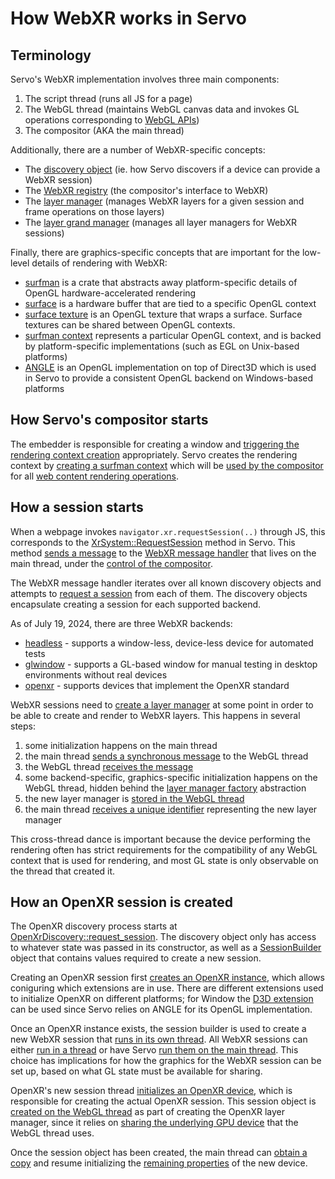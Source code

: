 <!-- TODO: needs copyediting -->

# How WebXR works in Servo

## Terminology

Servo's WebXR implementation involves three main components:

1. The script thread (runs all JS for a page)
2. The WebGL thread (maintains WebGL canvas data and invokes GL operations corresponding to [WebGL APIs](https://registry.khronos.org/webgl/specs/latest/1.0/))
3. The compositor (AKA the main thread)

Additionally, there are a number of WebXR-specific concepts:

* The [discovery object](https://doc.servo.org/webxr_api/trait.DiscoveryAPI.html) (ie. how Servo discovers if a device can provide a WebXR session)
* The [WebXR registry](https://doc.servo.org/webxr_api/struct.MainThreadRegistry.html) (the compositor's interface to WebXR)
* The [layer manager](https://doc.servo.org/webxr_api/layer/trait.LayerManagerAPI.html) (manages WebXR layers for a given session and frame operations on those layers)
* The [layer grand manager](https://doc.servo.org/webxr_api/layer/trait.LayerGrandManagerAPI.html) (manages all layer managers for WebXR sessions)

Finally, there are graphics-specific concepts that are important for the low-level details of rendering with WebXR:

* [surfman](https://github.com/servo/webxr/blob/main/webxr/glwindow/mod.rs#L448-L452) is a crate that abstracts away platform-specific details of OpenGL hardware-accelerated rendering
* [surface](https://doc.servo.org/surfman/platform/unix/default/surface/type.Surface.html) is a hardware buffer that are tied to a specific OpenGL context
* [surface texture](https://doc.servo.org/surfman/platform/unix/default/surface/type.SurfaceTexture.html) is an OpenGL texture that wraps a surface.
  Surface textures can be shared between OpenGL contexts.
* [surfman context](https://doc.servo.org/surfman/platform/unix/default/context/type.Context.html) represents a particular OpenGL context, and is backed by platform-specific implementations (such as EGL on Unix-based platforms)
* [ANGLE](https://github.com/servo/mozangle/) is an OpenGL implementation on top of Direct3D which is used in Servo to provide a consistent OpenGL backend on Windows-based platforms

## How Servo's compositor starts

The embedder is responsible for creating a window and [triggering the rendering context creation](https://github.com/servo/servo/blob/d7d0451424faf1bf9c705068bea1aa8cf582d6ad/ports/servoshell/headed_window.rs#L134) appropriately.
Servo creates the rendering context by [creating a surfman context](https://github.com/servo/servo/blob/d7d0451424faf1bf9c705068bea1aa8cf582d6ad/components/gfx/rendering_context.rs#L48-L58) which will be [used by the compositor](https://github.com/servo/servo/blob/d7d0451424faf1bf9c705068bea1aa8cf582d6ad/components/servo/lib.rs#L467) for all [web content rendering operations](https://github.com/servo/servo/blob/d7d0451424faf1bf9c705068bea1aa8cf582d6ad/components/servo/lib.rs#L269-L281).

## How a session starts

When a webpage invokes `navigator.xr.requestSession(..)` through JS, this corresponds to the [XrSystem::RequestSession](https://github.com/servo/servo/blob/d7d0451424faf1bf9c705068bea1aa8cf582d6ad/components/script/dom/xrsystem.rs#L158) method in Servo.
This method [sends a message](https://github.com/servo/webxr/blob/614420b9830615376563fc6e1d98c52119f97123/webxr-api/registry.rs#L103-L108) to the [WebXR message handler](https://github.com/servo/webxr/blob/614420b9830615376563fc6e1d98c52119f97123/webxr-api/registry.rs#L193-L195) that lives on the main thread, under the [control of the compositor](https://github.com/servo/servo/blob/d7d0451424faf1bf9c705068bea1aa8cf582d6ad/components/compositing/compositor.rs#L2049).

The WebXR message handler iterates over all known discovery objects and attempts to [request a session](https://github.com/servo/webxr/blob/614420b9830615376563fc6e1d98c52119f97123/webxr-api/registry.rs#L217-L231) from each of them.
The discovery objects encapsulate creating a session for each supported backend.

As of July 19, 2024, there are three WebXR backends:

* [headless](https://github.com/servo/webxr/tree/main/webxr/headless) - supports a window-less, device-less device for automated tests
* [glwindow](https://github.com/servo/webxr/tree/main/webxr/glwindow) - supports a GL-based window for manual testing in desktop environments without real devices
* [openxr](https://github.com/servo/webxr/tree/main/webxr/openxr) - supports devices that implement the OpenXR standard

WebXR sessions need to [create a layer manager](https://github.com/servo/webxr/blob/main/webxr/glwindow/mod.rs#L448-L452)
at some point in order to be able to create and render to WebXR layers.
This happens in several steps:

1. some initialization happens on the main thread
2. the main thread [sends a synchronous message](https://github.com/servo/servo/blob/d7d0451424faf1bf9c705068bea1aa8cf582d6ad/components/canvas/webgl_thread.rs#L3182-L3187) to the WebGL thread
3. the WebGL thread [receives the message](https://github.com/servo/servo/blob/d7d0451424faf1bf9c705068bea1aa8cf582d6ad/components/canvas/webgl_thread.rs#L392-L396)
4. some backend-specific, graphics-specific initialization happens on the WebGL thread, hidden behind the [layer manager factory](https://doc.servo.org/webxr_api/struct.LayerManagerFactory.html) abstraction
5. the new layer manager is [stored in the WebGL thread](https://github.com/servo/servo/blob/d7d0451424faf1bf9c705068bea1aa8cf582d6ad/components/canvas/webgl_thread.rs#L3058-L3061)
6. the main thread [receives a unique identifier](https://github.com/servo/servo/blob/d7d0451424faf1bf9c705068bea1aa8cf582d6ad/components/canvas/webgl_thread.rs#L3189-L3196) representing the new layer manager

This cross-thread dance is important because the device performing the rendering often has strict requirements for the compatibility of any WebGL context that is used for rendering, and most GL state is only observable on the thread that created it.

## How an OpenXR session is created

The OpenXR discovery process starts at [OpenXrDiscovery::request_session](https://github.com/servo/webxr/blob/614420b9830615376563fc6e1d98c52119f97123/webxr/openxr/mod.rs#L309).
The discovery object only has access to whatever state was passed in its constructor, as well as a [SessionBuilder](https://doc.servo.org/webxr_api/struct.SessionBuilder.html) object that contains values required to create a new session.

Creating an OpenXR session first [creates an OpenXR instance](https://github.com/servo/webxr/blob/614420b9830615376563fc6e1d98c52119f97123/webxr/openxr/mod.rs#L192), which allows coniguring which extensions are in use.
There are different extensions used to initialize OpenXR on different platforms; for Window the [D3D extension](https://github.com/servo/webxr/blob/614420b9830615376563fc6e1d98c52119f97123/webxr/openxr/mod.rs#L213) can be used since Servo relies on ANGLE for its OpenGL implementation.

Once an OpenXR instance exists, the session builder is used to create a new WebXR session that [runs in its own thread](https://github.com/servo/webxr/blob/614420b9830615376563fc6e1d98c52119f97123/webxr/openxr/mod.rs#L331).
All WebXR sessions can either [run in a thread](https://github.com/servo/webxr/blob/614420b9830615376563fc6e1d98c52119f97123/webxr-api/session.rs#L513-L538) or have Servo [run them on the main thread](https://github.com/servo/webxr/blob/614420b9830615376563fc6e1d98c52119f97123/webxr-api/session.rs#L540-L552).
This choice has implications for how the graphics for the WebXR session can be set up, based on what GL state must be available for sharing.

OpenXR's new session thread [initializes an OpenXR device](https://github.com/servo/webxr/blob/614420b9830615376563fc6e1d98c52119f97123/webxr/openxr/mod.rs#L332-L337), which is responsible for creating the actual OpenXR session.
This session object is [created on the WebGL thread](https://github.com/servo/webxr/blob/614420b9830615376563fc6e1d98c52119f97123/webxr/openxr/mod.rs#L864-L878) as part of creating the OpenXR layer manager, since it relies on [sharing the underlying GPU device](https://github.com/servo/webxr/blob/614420b9830615376563fc6e1d98c52119f97123/webxr/openxr/mod.rs#L443-L460) that the WebGL thread uses.

Once the session object has been created, the main thread can [obtain a copy](https://github.com/servo/webxr/blob/614420b9830615376563fc6e1d98c52119f97123/webxr/openxr/mod.rs#L878) and resume initializing the [remaining properties](https://github.com/servo/webxr/blob/614420b9830615376563fc6e1d98c52119f97123/webxr/openxr/mod.rs#L882-L1026) of the new device.
